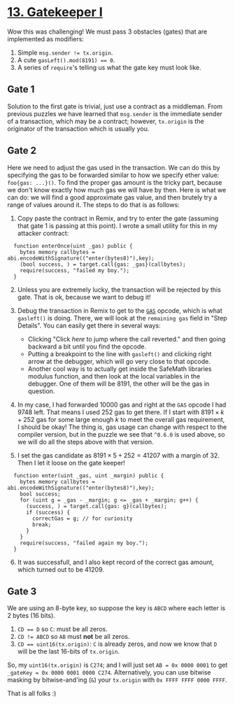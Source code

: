 # [13. Gatekeeper I](https://ethernaut.openzeppelin.com/level/0x9b261b23cE149422DE75907C6ac0C30cEc4e652A)

Wow this was challenging! We must pass 3 obstacles (gates) that are implemented as modifiers:

1. Simple `msg.sender != tx.origin`.
2. A cute `gasLeft().mod(8191) == 0`.
3. A series of `require`'s telling us what the gate key must look like.

## Gate 1

Solution to the first gate is trivial, just use a contract as a middleman. From previous puzzles we have learned that `msg.sender` is the immediate sender of a transaction, which may be a contract; however, `tx.origin` is the originator of the transaction which is usually you.

## Gate 2

Here we need to adjust the gas used in the transaction. We can do this by specifying the gas to be forwarded similar to how we specify ether value: `foo{gas: ...}()`. To find the proper gas amount is the tricky part, because we don't know exactly how much gas we will have by then. Here is what we can do: we will find a good approximate gas value, and then brutely try a range of values around it. The steps to do that is as follows:

1. Copy paste the contract in Remix, and try to enter the gate (assuming that gate 1 is passing at this point). I wrote a small utility for this in my attacker contract:

```solidity
  function enterOnce(uint _gas) public {
    bytes memory callbytes = abi.encodeWithSignature(("enter(bytes8)"),key);
    (bool success, ) = target.call{gas: _gas}(callbytes);
    require(success, "failed my boy.");
  } 
```

2. Unless you are extremely lucky, the transaction will be rejected by this gate. That is ok, because we want to debug it!

3. Debug the transaction in Remix to get to the [`GAS`](https://github.com/crytic/evm-opcodes) opcode, which is what `gasleft()` is doing. There, we will look at the `remaining gas` field in "Step Details". You can easily get there in several ways:

    - Clicking "Click _here_ to jump where the call reverted." and then going backward a bit until you find the opcode.
    - Putting a breakpoint to the line with `gasleft()` and clicking right arrow at the debugger, which will go very close to that opcode.
    - Another cool way is to actually get inside the SafeMath libraries modulus function, and then look at the local variables in the debugger. One of them will be 8191, the other will be the gas in question.

4. In my case, I had forwarded $10000$ gas and right at the `GAS` opcode I had $9748$ left. That means I used $252$ gas to get there. If I start with $8191 \times k + 252$ gas for some large enough $k$ to meet the overall gas requirement, I should be okay! The thing is, gas usage can change with respect to the compiler version, but in the puzzle we see that `^0.6.0` is used above, so we will do all the steps above with that version.

5. I set the gas candidate as $8191 \times 5 + 252 = 41207$ with a margin of $32$. Then I let it loose on the gate keeper!

```solidity
  function enter(uint _gas, uint _margin) public { 
    bytes memory callbytes = abi.encodeWithSignature(("enter(bytes8)"),key);
    bool success;
    for (uint g = _gas - _margin; g <= _gas + _margin; g++) {
      (success, ) = target.call{gas: g}(callbytes);
      if (success) {
        correctGas = g; // for curiosity
        break;
      }
    }
    require(success, "failed again my boy.");
  }
```

6. It was successfull, and I also kept record of the correct gas amount, which turned out to be $41209$.

## Gate 3

We are using an 8-byte key, so suppose the key is `ABCD` where each letter is 2 bytes (16 bits).

  1. `CD == D` so `C`: must be all zeros.
  2. `CD != ABCD` so `AB` must **not** be all zeros.
  3. `CD == uint16(tx.origin)`: `C` is already zeros, and now we know that `D` will be the last 16-bits of `tx.origin`.

So, my `uint16(tx.origin)` is `C274`; and I will just set `AB = 0x 0000 0001` to get `_gateKey = 0x 0000 0001 0000 C274`. Alternatively, you can use bitwise masking by bitwise-and'ing (`&`) your `tx.origin` with `0x FFFF FFFF 0000 FFFF`.

That is all folks :)
